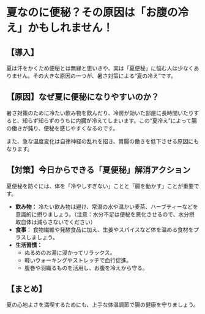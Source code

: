 # 夏なのに便秘？その原因は「お腹の冷え」かもしれません！

## 【導入】

夏は汗をかくため便秘とは無縁と思いきや、実は「夏便秘」に悩む人は少なくありません。その大きな原因の一つが、暑さ対策による“夏の冷え”です。

## 【原因】なぜ夏に便秘になりやすいのか？

暑さ対策のために冷たい飲み物を飲んだり、冷房が効いた部屋に長時間いたりすると、知らず知らずのうちに内臓が冷えてしまいます。この“夏冷え”によって腸の働きが鈍り、便秘を感じやすくなるのです。

また、急な温度変化は自律神経の乱れを招き、胃腸の働きを低下させる原因にもなります。

## 【対策】今日からできる「夏便秘」解消アクション

夏便秘を防ぐには、体を「冷やしすぎない」ことと「腸を動かす」ことが重要です。

*   **飲み物：** 冷たい飲み物は避け、常温の水や温かい麦茶、ハーブティーなどを意識的に摂りましょう。（注意：水分不足は便秘を悪化させるので、水分摂取自体は減らさないでください）
*   **食事：** 食物繊維や発酵食品に加え、生姜やスパイスなど体を温める食材をプラスしましょう。
*   **生活習慣：**
    *   ぬるめのお湯に浸かってリラックス。
    *   軽いウォーキングやストレッチで血行促進。
    *   腹巻や羽織るものを活用し、お腹を冷えから守る。

## 【まとめ】

夏の心地よさを満喫するためにも、上手な体温調節で腸の健康を守りましょう。
